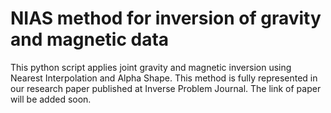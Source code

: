# NIAS method for inversion of gravity and magnetic data

This python script applies joint gravity and magnetic inversion using Nearest Interpolation and Alpha Shape. This method is fully represented in our research paper published
at Inverse Problem Journal. The link of paper will be added soon.
